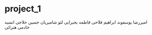 # project_1
امیررضا یوسفوند
ابراهیم فلاحی 
فاطمه بحیرایی
لئو شامیریان
حسین حلاجی
انسیه خادمی هنزائی
